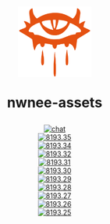 <h1 align="center">
  <img src="https://raw.githubusercontent.com/nwn-rs/.github/main/profile/assets/logo/icon.svg" width="150"/>

  nwnee-assets
</h1>

<div align="center">
    <!-- Discord -->
    <a href="https://discord.gg/VChctxJCMM">
        <img src="https://img.shields.io/discord/721439329079263232.svg?colorB=7289DA&label=Discord&logo=Discord&logoColor=7289DA&style=flat-square"
        alt="chat" />
    </a>
    </br>
    <a href="https://github.com/nwn-rs/nwnee-assets/releases/tag/release%2Fbuild8193.35">
        <img alt="8193.35" src="https://img.shields.io/github/downloads/nwn-rs/nwnee-assets/release/build8193.35/total">
    </a>
    </br>
    <a href="https://github.com/nwn-rs/nwnee-assets/releases/tag/release%2Fbuild8193.34">
        <img alt="8193.34" src="https://img.shields.io/github/downloads/nwn-rs/nwnee-assets/release/build8193.34/total">
    </a>
    </br>
    <a href="https://github.com/nwn-rs/nwnee-assets/releases/tag/release%2Fbuild8193.32">
        <img alt="8193.32" src="https://img.shields.io/github/downloads/nwn-rs/nwnee-assets/release/build8193.32/total">
    </a>
    </br>
    <a href="https://github.com/nwn-rs/nwnee-assets/releases/tag/release%2Fbuild8193.31">
        <img alt="8193.31" src="https://img.shields.io/github/downloads/nwn-rs/nwnee-assets/release/build8193.31/total">
    </a>
    </br>
    <a href="https://github.com/nwn-rs/nwnee-assets/releases/tag/release%2Fbuild8193.30">
        <img alt="8193.30" src="https://img.shields.io/github/downloads/nwn-rs/nwnee-assets/release/build8193.30/total">
    </a>
    </br>
    <a href="https://github.com/nwn-rs/nwnee-assets/releases/tag/release%2Fbuild8193.29">
        <img alt="8193.29" src="https://img.shields.io/github/downloads/nwn-rs/nwnee-assets/release/build8193.29/total">
    </a>
    </br>
    <a href="https://github.com/nwn-rs/nwnee-assets/releases/tag/release%2Fbuild8193.28">
        <img alt="8193.28" src="https://img.shields.io/github/downloads/nwn-rs/nwnee-assets/release/build8193.28/total">
    </a>
    </br>
    <a href="https://github.com/nwn-rs/nwnee-assets/releases/tag/release%2Fbuild8193.27">
        <img alt="8193.27" src="https://img.shields.io/github/downloads/nwn-rs/nwnee-assets/release/build8193.27/total">
    </a>
    </br>
    <a href="https://github.com/nwn-rs/nwnee-assets/releases/tag/release%2Fbuild8193.26">
        <img alt="8193.26" src="https://img.shields.io/github/downloads/nwn-rs/nwnee-assets/release/build8193.26/total">
    </a>
    </br>
    <a href="https://github.com/nwn-rs/nwnee-assets/releases/tag/release%2Fbuild8193.25">
        <img alt="8193.25" src="https://img.shields.io/github/downloads/nwn-rs/nwnee-assets/release/build8193.25/total">
    </a>
</div>
